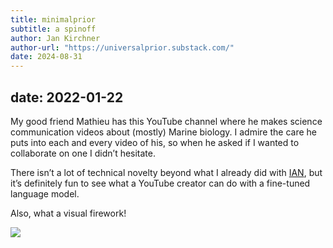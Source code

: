 ```yaml
---
title: minimalprior
subtitle: a spinoff
author: Jan Kirchner
author-url: "https://universalprior.substack.com/"
date: 2024-08-31
---
```

date: 2022-01-22
---


My good friend Mathieu has this YouTube channel where he makes science communication videos about (mostly) Marine biology. I admire the care he puts into each and every video of his, so when he asked if I wanted to collaborate on one I didn’t hesitate.

There isn’t a lot of technical novelty beyond what I already did with [IAN](https://kirchner-jan.github.io/minimalprior/posts/universalprior/making-of-ian), but it’s definitely fun to see what a YouTube creator can do with a fine-tuned language model.

Also, what a visual firework!

![](../../images/https3A2F2Fbucketeer-e05bbc84-baa3-437e-9518-adb32_3.gif)
